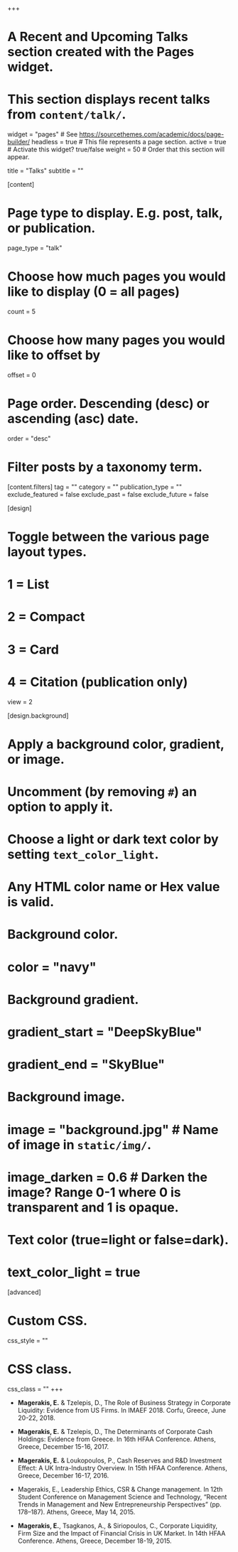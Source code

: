+++
# A Recent and Upcoming Talks section created with the Pages widget.
# This section displays recent talks from `content/talk/`.

widget = "pages"  # See https://sourcethemes.com/academic/docs/page-builder/
headless = true  # This file represents a page section.
active = true  # Activate this widget? true/false
weight = 50  # Order that this section will appear.

title = "Talks"
subtitle = ""

[content]
  # Page type to display. E.g. post, talk, or publication.
  page_type = "talk"
  
  # Choose how much pages you would like to display (0 = all pages)
  count = 5
  
  # Choose how many pages you would like to offset by
  offset = 0

  # Page order. Descending (desc) or ascending (asc) date.
  order = "desc"

  # Filter posts by a taxonomy term.
  [content.filters]
    tag = ""
    category = ""
    publication_type = ""
    exclude_featured = false
    exclude_past = false
    exclude_future = false
    
[design]
  # Toggle between the various page layout types.
  #   1 = List
  #   2 = Compact
  #   3 = Card
  #   4 = Citation (publication only)
  view = 2
  
[design.background]
  # Apply a background color, gradient, or image.
  #   Uncomment (by removing `#`) an option to apply it.
  #   Choose a light or dark text color by setting `text_color_light`.
  #   Any HTML color name or Hex value is valid.

  # Background color.
  # color = "navy"
  
  # Background gradient.
  # gradient_start = "DeepSkyBlue"
  # gradient_end = "SkyBlue"
  
  # Background image.
  # image = "background.jpg"  # Name of image in `static/img/`.
  # image_darken = 0.6  # Darken the image? Range 0-1 where 0 is transparent and 1 is opaque.

  # Text color (true=light or false=dark).
  # text_color_light = true  
  
[advanced]
 # Custom CSS. 
 css_style = ""
 
 # CSS class.
 css_class = ""
+++

* **Magerakis, E.** & Tzelepis, D., The Role of Business Strategy in Corporate Liquidity: Evidence from US Firms. In IMAEF 2018. Corfu, Greece, June 20-22, 2018.

* **Magerakis, E.** & Tzelepis, D., The Determinants of Corporate Cash Holdings: Evidence from Greece. In 16th HFAA Conference. Athens, Greece, December 15-16, 2017.

* **Magerakis, E.** & Loukopoulos, P., Cash Reserves and R&D Investment Effect: A UK Intra-Industry Overview. In 15th HFAA Conference. Athens, Greece, December 16-17, 2016.

* Magerakis, E., Leadership Ethics, CSR & Change management. In 12th Student Conference on Management Science and Technology, “Recent Trends in Management and New Entrepreneurship Perspectives” (pp. 178–187). Athens, Greece, May 14, 2015.

* **Magerakis, E.**, Tsagkanos, A., & Siriopoulos, C., Corporate Liquidity, Firm Size and the Impact of Financial Crisis in UK Market. In 14th HFAA Conference. Athens, Greece, December 18-19, 2015.

